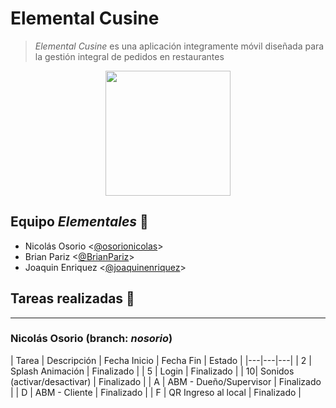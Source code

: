 # Elemental Cusine

> *Elemental Cusine* es una aplicación integramente móvil diseñada para la gestión integral de pedidos en restaurantes

<p align="center">
<img src="https://i.ibb.co/DL6LxbL/icon-transp.png" height="200">

## Equipo *Elementales* :rocket:
* Nicolás Osorio <[@osorionicolas](https://github.com/osorionicolas "Google!")>
* Brian Pariz <[@BrianPariz](https://github.com/BrianPariz, "Brian Pariz")>
* Joaquin Enriquez <[@joaquinenriquez](https://github.com/joaquinenriquez, "Joaquin Enriquez")>

## Tareas realizadas :hammer:
----
### Nicolás Osorio (branch: *nosorio*)

| Tarea | Descripción | Fecha Inicio | Fecha Fin | Estado |
|---|---|---|
| 2 | Splash Animación | Finalizado |
| 5 | Login | Finalizado |
| 10| Sonidos (activar/desactivar) | Finalizado |
| A | ABM - Dueño/Supervisor | Finalizado |
| D | ABM - Cliente | Finalizado |
| F | QR Ingreso al local | Finalizado |


